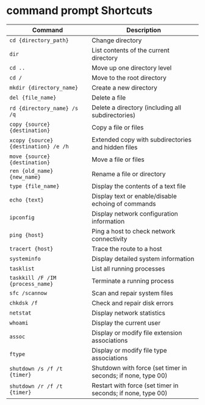 # command prompt Shortcuts

| Command                              | Description                                                  |
|--------------------------------------|--------------------------------------------------------------|
| `cd {directory_path}`                | Change directory                                             |
| `dir`                                | List contents of the current directory                       |
| `cd ..`                              | Move up one directory level                                  |
| `cd /`                               | Move to the root directory                                   |
| `mkdir {directory_name}`             | Create a new directory                                       |
| `del {file_name}`                    | Delete a file                                                |
| `rd {directory_name} /s /q`          | Delete a directory (including all subdirectories)            |
| `copy {source} {destination}`        | Copy a file or files                                         |
| `xcopy {source} {destination} /e /h` | Extended copy with subdirectories and hidden files           |
| `move {source} {destination}`        | Move a file or files                                         |
| `ren {old_name} {new_name}`          | Rename a file or directory                                   |
| `type {file_name}`                   | Display the contents of a text file                          |
| `echo {text}`                        | Display text or enable/disable echoing of commands           |
| `ipconfig`                           | Display network configuration information                    |
| `ping {host}`                        | Ping a host to check network connectivity                    |
| `tracert {host}`                     | Trace the route to a host                                    |
| `systeminfo`                         | Display detailed system information                          |
| `tasklist`                           | List all running processes                                   |
| `taskkill /F /IM {process_name}`     | Terminate a running process                                  |
| `sfc /scannow`                       | Scan and repair system files                                 |
| `chkdsk /f`                          | Check and repair disk errors                                 |
| `netstat`                            | Display network statistics                                   |
| `whoami`                             | Display the current user                                     |
| `assoc`                              | Display or modify file extension associations                |
| `ftype`                              | Display or modify file type associations                     |
| `shutdown /s /f /t {timer}`          | Shutdown with force (set timer in seconds; if none, type 00) |
| `shutdown /r /f /t {timer}`          | Restart with force (set timer in seconds; if none, type 00)  |
